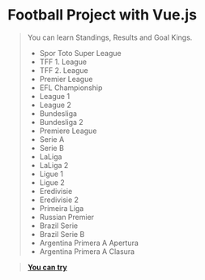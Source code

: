 # Football Project with Vue.js

> You can learn Standings, Results and Goal Kings.<br/>
> - Spor Toto Super League<br/>
> - TFF 1. League<br/>
> - TFF 2. League<br/>
> - Premier League<br/>
> - EFL Championship<br/>
> - League 1<br/>
> - League 2<br/>
> - Bundesliga<br/>
> - Bundesliga 2<br/>
> - Premiere League<br/>
> - Serie A<br/>
> - Serie B<br/>
> - LaLiga<br/>
> - LaLiga 2<br/>
> - Ligue 1<br/>
> - Ligue 2<br/>
> - Eredivisie<br/>
> - Eredivisie 2<br/>
> - Primeira Liga<br/>
> - Russian Premier<br/>
> - Brazil Serie<br/>
> - Brazil Serie B<br/>
> - Argentina Primera A Apertura<br/>
> - Argentina Primera A Clasura<br/>

> **[You can try](https://yunusemrealps.github.io/Football_Leagues_Info/)**

